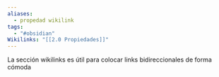 ```yaml
---
aliases:
  - propedad wikilink
tags:
  - "#obsidian"
Wikilinks: "[[2.0 Propiedades]]"
---
```

La sección wikilinks es útil para colocar links bidireccionales de forma cómoda